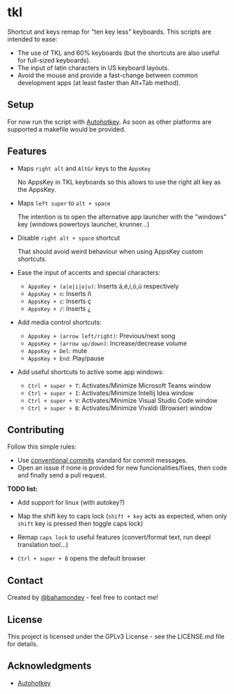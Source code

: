 # tkl

Shortcut and keys remap for "ten key less" keyboards. This scripts are intended to ease: 
 * The use of TKL and 60% keyboards (but the shortcuts are also useful for full-sized keyboards).
 * The input of latin characters in US keyboard layouts.
 * Avoid the mouse and provide a fast-change between common development apps (at least faster than Alt+Tab method).

## Setup

For now run the script with [Autohotkey](https://www.autohotkey.com). As soon as other platforms are supported a makefile would be provided.

## Features

  * Maps `right alt` and `AltGr` keys to the `AppsKey`
  
    No AppsKey in TKL keyboards so this allows to use the right alt key as the AppsKey.
    
  * Maps `left super` to `alt + space`
  
    The intention is to open the alternative app launcher with the "windows" key (windows powertoys launcher, krunner...)
    
  * Disable `right alt + space` shortcut
    
    That should avoid weird behaviour when using AppsKey custom shortcuts.
    
  * Ease the input of accents and special characters:
    * `AppsKey + (a|e|i|o|u)`: Inserts á,é,í,ó,ú respectively
    * `AppsKey + n`: Inserts ñ
    * `AppsKey + c`: Inserts ç
    * `AppsKey + /`: Inserts ¿

  * Add media control shortcuts:
    * `AppsKey + (arrow left/right)`: Previous/next song
    * `AppsKey + (arrow up/down)`: Increase/decrease volume
    * `AppsKey + Del`: mute
    * `AppsKey + End`: Play/pause
    
  * Add useful shortcuts to active some app windows:
    * `Ctrl + super + T`: Activates/Minimize Microsoft Teams window
    * `Ctrl + super + I`: Activates/Minimize Intellij Idea window
    * `Ctrl + super + V`: Activates/Minimize Visual Studio Code window
    * `Ctrl + super + B`: Activates/Minimize Vivaldi (Browser) window

## Contributing

Follow this simple rules:

 * Use [conventional commits](conventionalcommits.org) standard for commit messages.
 * Open an issue if none is provided for new funcionalities/fixes, then code and finally send a pull request.
 
**TODO list:**

 * Add support for linux (with autokey?)
 
 * Map the shift key to caps lock (`shift + key` acts as expected, when only `shift` key is pressed then toggle caps lock)
 
 * Remap `caps lock` to useful features (convert/format text, run deepl translation tool...)
 
 * `Ctrl + super + B` opens the default browser

## Contact

Created by [@bahamondev](https://bahamonde.dev) - feel free to contact me!

## License

This project is licensed under the GPLv3 License - see the LICENSE.md file for details.

## Acknowledgments

 * [Autohotkey](https://www.autohotkey.com)
